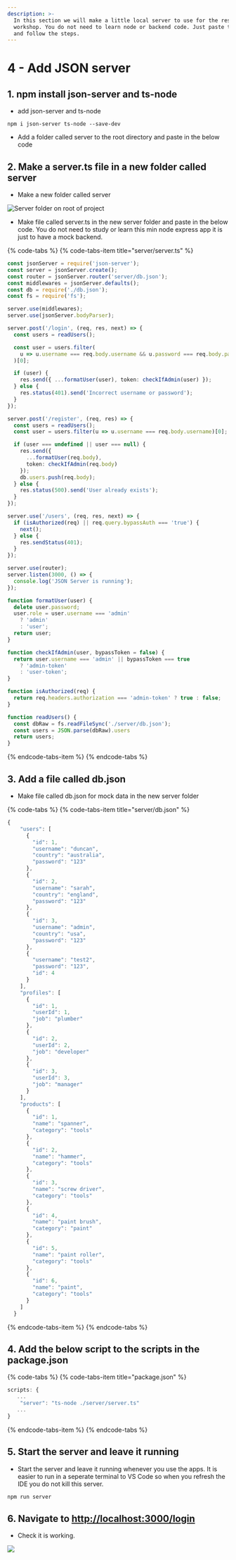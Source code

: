 ```yaml
---
description: >-
  In this section we will make a little local server to use for the rest or the
  workshop. You do not need to learn node or backend code. Just paste this in
  and follow the steps.
---
```


# 4 - Add JSON server

## 1. npm install json-server and ts-node

* add json-server and ts-node

```text
npm i json-server ts-node --save-dev
```

* Add a folder called server to the root directory and paste in the below code

## 2. Make a server.ts file in a new folder called server

* Make a new folder called server

![Server folder on root of project](../.gitbook/assets/image%20%2817%29.png)

* Make file called server.ts in the new server folder and paste in the below code. You do not need to study or learn this min node express app it is just to have a mock backend.

{% code-tabs %}
{% code-tabs-item title="server/server.ts" %}
```typescript
const jsonServer = require('json-server');
const server = jsonServer.create();
const router = jsonServer.router('server/db.json');
const middlewares = jsonServer.defaults();
const db = require('./db.json');
const fs = require('fs');

server.use(middlewares);
server.use(jsonServer.bodyParser);

server.post('/login', (req, res, next) => { 
  const users = readUsers();

  const user = users.filter(
    u => u.username === req.body.username && u.password === req.body.password
  )[0];

  if (user) {
    res.send({ ...formatUser(user), token: checkIfAdmin(user) });
  } else {
    res.status(401).send('Incorrect username or password');
  }
});

server.post('/register', (req, res) => {
  const users = readUsers();
  const user = users.filter(u => u.username === req.body.username)[0];

  if (user === undefined || user === null) {
    res.send({
      ...formatUser(req.body),
      token: checkIfAdmin(req.body)
    });
    db.users.push(req.body);
  } else {
    res.status(500).send('User already exists');
  }
});

server.use('/users', (req, res, next) => {
  if (isAuthorized(req) || req.query.bypassAuth === 'true') {
    next();
  } else {
    res.sendStatus(401);
  }
});

server.use(router);
server.listen(3000, () => {
  console.log('JSON Server is running');
});

function formatUser(user) {
  delete user.password;
  user.role = user.username === 'admin'
    ? 'admin'
    : 'user';
  return user;
}

function checkIfAdmin(user, bypassToken = false) {
  return user.username === 'admin' || bypassToken === true
    ? 'admin-token'
    : 'user-token';
}

function isAuthorized(req) {
  return req.headers.authorization === 'admin-token' ? true : false;
}

function readUsers() {
  const dbRaw = fs.readFileSync('./server/db.json');  
  const users = JSON.parse(dbRaw).users
  return users;
}
```
{% endcode-tabs-item %}
{% endcode-tabs %}

## 3. Add a file called db.json 

* Make file called db.json for mock data in the new server folder

{% code-tabs %}
{% code-tabs-item title="server/db.json" %}
```javascript
{
    "users": [
      {
        "id": 1,
        "username": "duncan",
        "country": "australia",
        "password": "123"
      },
      {
        "id": 2,
        "username": "sarah",
        "country": "england",
        "password": "123"
      },
      {
        "id": 3,
        "username": "admin",
        "country": "usa",
        "password": "123"
      },
      {
        "username": "test2",
        "password": "123",
        "id": 4
      }
    ],
    "profiles": [
      {
        "id": 1,
        "userId": 1,
        "job": "plumber"
      },
      {
        "id": 2,
        "userId": 2,
        "job": "developer"
      },
      {
        "id": 3,
        "userId": 3,
        "job": "manager"
      }
    ],
    "products": [
      {
        "id": 1,
        "name": "spanner",
        "category": "tools"
      },
      {
        "id": 2,
        "name": "hammer",
        "category": "tools"
      },
      {
        "id": 3,
        "name": "screw driver",
        "category": "tools"
      },
      {
        "id": 4,
        "name": "paint brush",
        "category": "paint"
      },
      {
        "id": 5,
        "name": "paint roller",
        "category": "tools"
      },
      {
        "id": 6,
        "name": "paint",
        "category": "tools"
      }
    ]
  }

```
{% endcode-tabs-item %}
{% endcode-tabs %}

## 4. Add the below script to the scripts in the package.json

{% code-tabs %}
{% code-tabs-item title="package.json" %}
```javascript
scripts: {
   ...
    "server": "ts-node ./server/server.ts"
   ...
}
```
{% endcode-tabs-item %}
{% endcode-tabs %}

## 5.  Start the server and leave it running

* Start the server and leave it running whenever you use the apps. It is easier to run in a seperate terminal to VS Code so when you refresh the IDE you do not kill this server.

```bash
npm run server
```

## 6. Navigate to [http://localhost:3000/login](http://localhost:3000/login) 

* Check it is working.

![](../.gitbook/assets/image%20%285%29.png)



